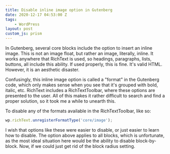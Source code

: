 ```yaml
---
title: Disable inline image option in Gutenberg
date: 2020-12-17 04:53:00 Z
tags:
    - WordPress
layout: post
custom_js: prism
---
```


In Gutenberg, several core blocks include the option to insert an inline image. This is not an image float, but rather an image, literally, inline. It works anywhere that RichText is used, so headings, paragraphs, lists, buttons, all include this ability. If used properly, this is fine. It's valid HTML. However, it is an aesthetic disaster.

Confusingly, this inline image option is called a "format" in the Gutenberg code, which only makes sense when you see that it's grouped with bold, italic, etc. RichText includes a RichTextToolbar, where these options are presented to the user. All of this makes it rather difficult to search and find a proper solution, so it took me a while to unearth this.

To disable any of the formats available in the RichTextToolbar, like so:

```js
wp.richText.unregisterFormatType('core/image');
```

I wish that options like these were easier to disable, or just easier to learn how to disable. The option above applies to all blocks, which is unfortunate, as the most ideal situation here would be the ability to disable block-by-block. Now, if we could just get rid of the block radius setting.